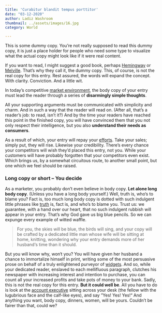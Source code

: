 ```yaml
---
title: 'Curabitur blandit tempus porttitor'
date: "03-12-2020"
author: Ladiz Washroom
thumbnail: ../assets/images/16.jpg
category: World

---
```

This is some dummy copy. You’re not really supposed to read this dummy copy, it is just a place holder for people who need some type to visualize what the actual copy might look like if it were real content.

If you want to read, I might suggest a good book, perhaps [Hemingway](http://en.wikipedia.org/wiki/Ernest_Hemingway "Hemingway") or [Melville](http://en.wikipedia.org/wiki/Herman_Melville "Melville"). That’s why they call it, the dummy copy. This, of course, is not the real copy for this entry. Rest assured, the words will expand the concept. With clarity. Conviction. And a little wit.

In today’s competitive [market environment](http://en.wikipedia.org/wiki/Market_environment "market environment"), the body copy of your entry must lead the reader through a series of **disarmingly simple thoughts**.

All your supporting arguments must be communicated with simplicity and charm. And in such a way that the reader will read on. (After all, that’s a reader’s job: to read, isn’t it?) And by the time your readers have reached this point in the finished copy, you will have convinced them that you not only respect their intelligence, but you also **understand their needs as consumers**.

As a result of which, your entry will repay your [efforts](http://en.wikipedia.org/wiki/Writing "writing"). Take your sales; simply put, they will rise. Likewise your credibility. There’s every chance your competitors will wish they’d placed this entry, not you. While your customers will have probably forgotten that your competitors even exist. Which brings us, by a somewhat circuitous route, to another small point, but one which we feel should be raised.

### Long copy or short – You decide

As a marketer, you probably don’t even believe in body copy. **Let alone long body copy**. (Unless you have a long body yourself.) Well, truth is, who‘s to blame you? Fact is, too much long body copy is dotted with such indulgent little phrases like [truth](http://en.wikipedia.org/wiki/Truth "truth") is, fact is, and who’s to blame you. Trust us: we guarantee, with a hand over our heart, that no such indulgent rubbish will appear in your entry. That’s why God gave us big blue pencils. So we can expunge every example of witted waffle.

> For you, the skies will be blue, the birds will sing, and your copy will be crafted by a dedicated little man whose wife will be sitting at home, knitting, wondering why your entry demands more of her husband‘s time than it should.

But you will know why, won‘t you? You will have given her husband a chance to immortalize himself in print, writing some of the most persuasive prose on behalf of a truly enlightened purveyor of [widgets](http://en.wikipedia.org/wiki/Widgets "widgets"). And so, while your dedicated reader, enslaved to each mellifluous paragraph, clutches his newspaper with increasing interest and intention to purchase, you can count all your increased profits and take pots of money to your bank. Sadly, this is not the real copy for this entry. **But it could well be**. All you have to do is look at the [account executive](http://en.wikipedia.org/wiki/Account_executive "account executive") sitting across your desk (the fellow with the lugubrious face and the calf-like eyes), and say ”Yes! Yes! Yes!“ And anything you want, body copy, dinners, women, will be yours. Couldn’t be fairer than that, could we?